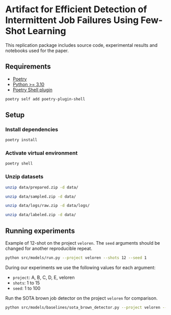 # Artifact for Efficient Detection of Intermittent Job Failures Using Few-Shot Learning

This replication package includes source code, experimental results and notebooks used for the paper.

## Requirements

* [Poetry](https://python-poetry.org/docs/)
* [Python >= 3.10](https://www.python.org/downloads/)
* [Poetry Shell plugin](https://github.com/python-poetry/poetry-plugin-shell)

```sh
poetry self add poetry-plugin-shell
```

## Setup

### Install dependencies

```sh
poetry install
```

### Activate virtual environment

```sh
poetry shell
```

### Unzip datasets

```sh
unzip data/prepared.zip -d data/
```

```sh
unzip data/sampled.zip -d data/
```

```sh
unzip data/logs/raw.zip -d data/logs/
```

```sh
unzip data/labeled.zip -d data/
```

## Running experiments

Example of 12-shot on the project `veloren`. The `seed` arguments should be changed for another reproducible repeat.

```sh
python src/models/run.py --project veloren --shots 12 --seed 1
```

During our experiments we use the following values for each argument:

* `project`: A, B, C, D, E, veloren
* `shots`: 1 to 15
* `seed`: 1 to 100

Run the SOTA brown job detector on the project `veloren` for comparison.

```sh
python src/models/baselines/sota_brown_detector.py --project veloren --seed 1
```
